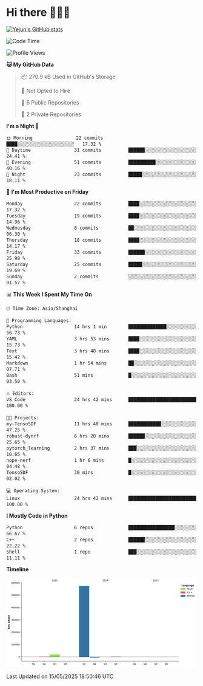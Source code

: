# Hi there 👋👋👋


<!-- <img height="195px" src="https://github-readme-stats.vercel.app/api?username=yejun688&count_private=true&show_icons=true&hide_rank=true&title_color=0969da&bg_color=ffffff00&text_color=57606a&disable_animations=true"><img height="195px" src="https://github-readme-stats.vercel.app/api/top-langs?username=yejun688&layout=compact&title_color=0969da&bg_color=ffffff00&text_color=57606a"> -->

[![Yejun's GitHub stats](https://github-readme-stats.vercel.app/api?username=yejun688)](https://github.com/yejun688/github-readme-stats)

<!---
yejun688/yejun688 is a ✨ special ✨ repository because its `README.md` (this file) appears on your GitHub profile.
You can click the Preview link to take a look at your changes.
--->

<!--START_SECTION:waka-->
![Code Time](http://img.shields.io/badge/Code%20Time-1%2C166%20hrs%2053%20mins-blue)

![Profile Views](http://img.shields.io/badge/Profile%20Views-60-blue)

**🐱 My GitHub Data** 

> 📦 270.9 kB Used in GitHub's Storage 
 > 
> 🚫 Not Opted to Hire
 > 
> 📜 6 Public Repositories 
 > 
> 🔑 2 Private Repositories 
 > 
**I'm a Night 🦉** 

```text
🌞 Morning                22 commits          ████░░░░░░░░░░░░░░░░░░░░░   17.32 % 
🌆 Daytime                31 commits          ██████░░░░░░░░░░░░░░░░░░░   24.41 % 
🌃 Evening                51 commits          ██████████░░░░░░░░░░░░░░░   40.16 % 
🌙 Night                  23 commits          █████░░░░░░░░░░░░░░░░░░░░   18.11 % 
```
📅 **I'm Most Productive on Friday** 

```text
Monday                   22 commits          ████░░░░░░░░░░░░░░░░░░░░░   17.32 % 
Tuesday                  19 commits          ████░░░░░░░░░░░░░░░░░░░░░   14.96 % 
Wednesday                8 commits           ██░░░░░░░░░░░░░░░░░░░░░░░   06.30 % 
Thursday                 18 commits          ████░░░░░░░░░░░░░░░░░░░░░   14.17 % 
Friday                   33 commits          ██████░░░░░░░░░░░░░░░░░░░   25.98 % 
Saturday                 25 commits          █████░░░░░░░░░░░░░░░░░░░░   19.69 % 
Sunday                   2 commits           ░░░░░░░░░░░░░░░░░░░░░░░░░   01.57 % 
```


📊 **This Week I Spent My Time On** 

```text
🕑︎ Time Zone: Asia/Shanghai

💬 Programming Languages: 
Python                   14 hrs 1 min        ██████████████░░░░░░░░░░░   56.73 % 
YAML                     3 hrs 53 mins       ████░░░░░░░░░░░░░░░░░░░░░   15.73 % 
Text                     3 hrs 48 mins       ████░░░░░░░░░░░░░░░░░░░░░   15.42 % 
Markdown                 1 hr 54 mins        ██░░░░░░░░░░░░░░░░░░░░░░░   07.71 % 
Bash                     51 mins             █░░░░░░░░░░░░░░░░░░░░░░░░   03.50 % 

🔥 Editors: 
VS Code                  24 hrs 42 mins      █████████████████████████   100.00 % 

🐱‍💻 Projects: 
my-TensoSDF              11 hrs 40 mins      ████████████░░░░░░░░░░░░░   47.25 % 
robust-dynrf             6 hrs 20 mins       ██████░░░░░░░░░░░░░░░░░░░   25.65 % 
pytorch_learning         2 hrs 37 mins       ███░░░░░░░░░░░░░░░░░░░░░░   10.65 % 
nope-nerf                1 hr 6 mins         █░░░░░░░░░░░░░░░░░░░░░░░░   04.48 % 
TensoSDF                 30 mins             █░░░░░░░░░░░░░░░░░░░░░░░░   02.02 % 

💻 Operating System: 
Linux                    24 hrs 42 mins      █████████████████████████   100.00 % 
```

**I Mostly Code in Python** 

```text
Python                   6 repos             █████████████████░░░░░░░░   66.67 % 
C++                      2 repos             ██████░░░░░░░░░░░░░░░░░░░   22.22 % 
Shell                    1 repo              ███░░░░░░░░░░░░░░░░░░░░░░   11.11 % 
```



**Timeline**

![Lines of Code chart](https://raw.githubusercontent.com/yejun688/yejun688/main/assets/bar_graph.png)


 Last Updated on 15/05/2025 18:50:46 UTC
<!--END_SECTION:waka-->

